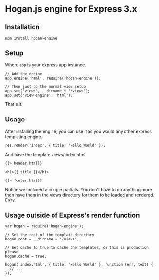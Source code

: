 # Hogan.js engine for Express 3.x

## Installation

    npm install hogan-engine

## Setup

Where `app` is your express app instance.

    // Add the engine
    app.engine('html', require('hogan-engine'));

    // Then just do the normal view setup
    app.set('views', __dirname + '/views');
    app.set('view engine', 'html');

That's it.

## Usage

After installing the engine, you can use it as you would any other express
templating engine.

    res.render('index', { title: 'Hello World' });


And have the template views/index.html

    {{> header.html}}

    <h1>{{ title }}</h1>

    {{> footer.html}}

Notice we included a couple partials. You don't have to do anything more then
have them in the views directory for them to be loaded and rendered. Easy.


## Usage outside of Express's render function

    var hogan = require('hogan-engine');

    // Set the root of the template directory
    hogan.root = __dirname + '/views';

    // Set cache to true to cache the templates, do this in production please
    hogan.cache = true;

    hogan('index.html', { title: 'Hello World' }, function (err, text) {
      // ...
    });

